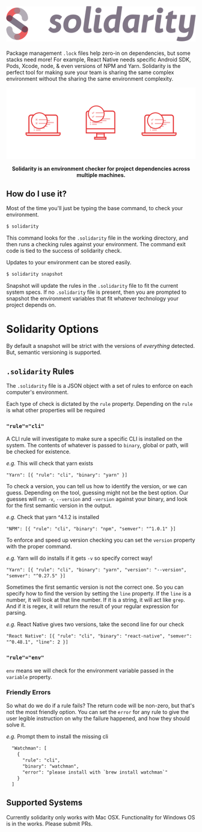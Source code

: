 ![solidarity logo](./_art/solidarity-logo.png)
-----

Package management `.lock` files help zero-in on dependencies, but some stacks need more! For example, React Native needs specific Android SDK, Pods, Xcode, node, & even versions of NPM and Yarn.  Solidarity is the perfect tool for making sure your team is sharing the same complex environment without the sharing the same environment complexity.

![solidarity action](./_art/action-shot.png)
<p align="center">
  <strong>Solidarity is an environment checker for project dependencies across multiple machines.</strong>
</p>

## How do I use it?
Most of the time you'll just be typing the base command, to check your environment.
```sh
$ solidarity
```
This command looks for the `.solidarity` file in the working directory, and then runs a checking rules against your environment.  The command exit code is tied to the success of solidarity check.

Updates to your environment can be stored easily.
```sh
$ solidarity snapshot
```
Snapshot will update the rules in the `.solidarity` file to fit the current system specs.  If no `.solidarity` file is present, then you are prompted to snapshot the environment variables that fit whatever technology your project depends on.

# Solidarity Options
By default a snapshot will be strict with the versions of _everything_ detected.  But, semantic versioning is supported.

## `.solidarity` Rules
The `.solidarity` file is a JSON object with a set of rules to enforce on each computer's environment.

Each type of check is dictated by the `rule` property.  Depending on the `rule` is what other properties will be required

### `"rule"="cli"`

A CLI rule will investigate to make sure a specific CLI is installed on the system.  The contents of whatever is passed to `binary`, global or path, will be checked for existence.

*e.g.* This will check that yarn exists
```
"Yarn": [{ "rule": "cli", "binary": "yarn" }]
```

To check a version, you can tell us how to identify the version, or we can guess.  Depending on the tool, guessing might not be the best option.  Our guesses will run `-v`, `--version` and `-version` against your binary, and look for the first semantic version in the output.

*e.g.* Check that yarn ^4.1.2 is installed
```
"NPM": [{ "rule": "cli", "binary": "npm", "semver": "^1.0.1" }]
```

To enforce and speed up version checking you can set the `version` property with the proper command.

*e.g.* Yarn will do installs if it gets `-v` so specify correct way!
```
"Yarn": [{ "rule": "cli", "binary": "yarn", "version": "--version", "semver": "^0.27.5" }]
```

Sometimes the first semantic version is not the correct one.  So you can specify how to find the version by setting the `line` property.  If the `line` is a number, it will look at that line number.  If it is a string, it will act like `grep`.  And if it is regex, it will return the result of your regular expression for parsing.

*e.g.* React Native gives two versions, take the second line for our check
```
"React Native": [{ "rule": "cli", "binary": "react-native", "semver": "^0.48.1", "line": 2 }]
```

### `"rule"="env"`
`env` means we will check for the environment variable passed in the `variable` property.

### Friendly Errors
So what do we do if a rule fails?  The return code will be non-zero, but that's not the most friendly option.  You can set the `error` for any rule to give the user legible instruction on why the failure happened, and how they should solve it.

*e.g.* Prompt them to install the missing cli
```
  "Watchman": [
    {
      "rule": "cli",
      "binary": "watchman",
      "error": "please install with `brew install watchman`"
    }
  ]
```

## Supported Systems
Currently solidarity only works with Mac OSX.  Functionality for Windows OS is in the works.  Please submit PRs.
